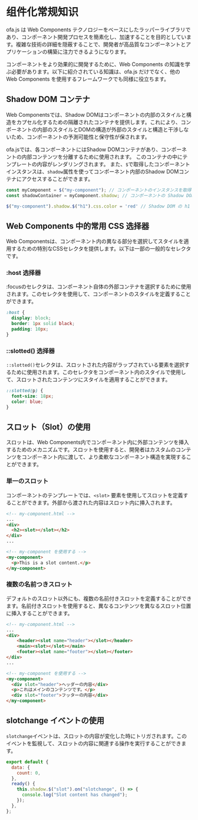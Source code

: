 # 组件化常规知识

ofa.js は Web Components テクノロジーをベースにしたラッパーライブラリであり、コンポーネント開発プロセスを簡素化し、加速することを目的としています。複雑な技術の詳細を隠蔽することで、開発者が高品質なコンポーネントとアプリケーションの構築に注力できるようになります。

コンポーネントをより効果的に開発するために、Web Components の知識を学ぶ必要があります。以下に紹介されている知識は、ofa.js だけでなく、他の Web Components を使用するフレームワークでも同様に役立ちます。

## Shadow DOM コンテナ

Web Componentsでは、Shadow DOMはコンポーネントの内部のスタイルと構造をカプセル化するための隔離されたコンテナを提供します。これにより、コンポーネントの内部のスタイルとDOMの構造が外部のスタイルと構造と干渉しないため、コンポーネントの予測可能性と保守性が保されます。

ofa.jsでは、各コンポーネントにはShadow DOMコンテナがあり、コンポーネントの内部コンテンツを分離するために使用されます。 このコンテナの中にテンプレートの内容がレンダリングされます。 また、`$`で取得したコンポーネントインスタンスは、`shadow`属性を使ってコンポーネント内部のShadow DOMコンテナにアクセスすることができます。

```javascript
const myComponent = $("my-component"); // コンポーネントのインスタンスを取得
const shadowContainer = myComponent.shadow; // コンポーネントの Shadow DOM コンテナを取得

$("my-component").shadow.$("h1").css.color = 'red' // Shadow DOM の h1 を赤色に変更します
```

## Web Components 中的常用 CSS 选择器

Web Componentsは、コンポーネント内の異なる部分を選択してスタイルを適用するための特別なCSSセレクタを提供します。以下は一部の一般的なセレクタです。

### :host 选择器

:focusのセレクタは、コンポーネント自体の外部コンテナを選択するために使用されます。このセレクタを使用して、コンポーネントのスタイルを定義することができます。

```css
:host {
  display: block;
  border: 1px solid black;
  padding: 10px;
}
```

### ::slotted() 选择器

`::slotted()`セレクタは、スロットされた内容がラップされている要素を選択するために使用されます。このセレクタをコンポーネント内のスタイルで使用して、スロットされたコンテンツにスタイルを適用することができます。

```css
::slotted(p) {
  font-size: 18px;
  color: blue;
}
```

## スロット（Slot）の使用

スロットは、Web Components内でコンポーネント内に外部コンテンツを挿入するためのメカニズムです。スロットを使用すると、開発者はカスタムのコンテンツをコンポーネント内に渡して、より柔軟なコンポーネント構造を実現することができます。

### 単一のスロット

コンポーネントのテンプレートでは、`<slot>` 要素を使用してスロットを定義することができます。外部から渡された内容はスロット内に挿入されます。

```html
<!-- my-component.html -->
...
<div>
  <h2><slot></slot></h2>
</div>
...
```

```html
<!-- my-component を使用する -->
<my-component>
  <p>This is a slot content.</p>
</my-component>
```

### 複数の名前つきスロット

デフォルトのスロット以外にも、複数の名前付きスロットを定義することができます。名前付きスロットを使用すると、異なるコンテンツを異なるスロット位置に挿入することができます。

```html
<!-- my-component.html -->
...
<div>
    <header><slot name="header"></slot></header>
    <main><slot></slot></main>
    <footer><slot name="footer"></slot></footer>
</div>
...
```

```html
<!-- my-component を使用する -->
<my-component>
  <div slot="header">ヘッダーの内容</div>
  <p>これはメインのコンテンツです。</p>
  <div slot="footer">フッターの内容</div>
</my-component>
```

## slotchange イベントの使用

`slotchange`イベントは、スロットの内容が変化した時にトリガされます。このイベントを監視して、スロットの内容に関連する操作を実行することができます。

```javascript
export default {
  data: {
    count: 0,
  },
  ready() {
    this.shadow.$("slot").on("slotchange", () => {
      console.log("Slot content has changed");
    });
  },
};
```